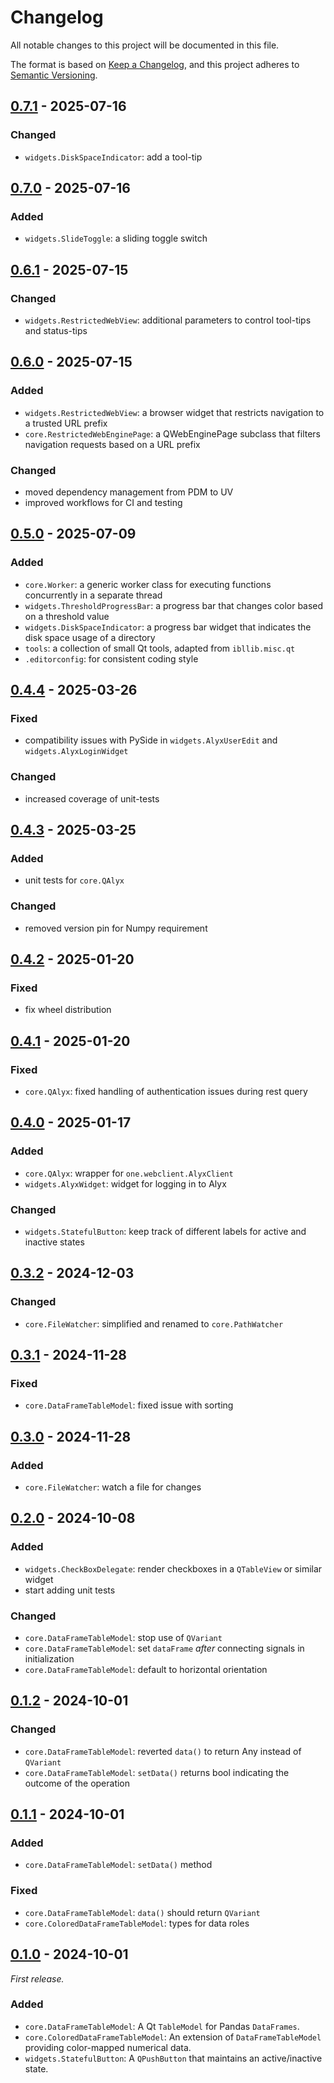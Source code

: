 Changelog
=========

All notable changes to this project will be documented in this file.

The format is based on [Keep a Changelog](https://keepachangelog.com/en/1.1.0/),
and this project adheres to [Semantic Versioning](https://semver.org/spec/v2.0.0.html).

## [0.7.1] - 2025-07-16

### Changed
- `widgets.DiskSpaceIndicator`: add a tool-tip

## [0.7.0] - 2025-07-16

### Added
- `widgets.SlideToggle`: a sliding toggle switch

## [0.6.1] - 2025-07-15

### Changed
- `widgets.RestrictedWebView`: additional parameters to control tool-tips and status-tips

## [0.6.0] - 2025-07-15

### Added
- `widgets.RestrictedWebView`: a browser widget that restricts navigation to a trusted URL prefix
- `core.RestrictedWebEnginePage`: a QWebEnginePage subclass that filters navigation requests based on a URL prefix

### Changed
- moved dependency management from PDM to UV
- improved workflows for CI and testing

## [0.5.0] - 2025-07-09

### Added
- `core.Worker`: a generic worker class for executing functions concurrently in a
  separate thread
- `widgets.ThresholdProgressBar`: a progress bar that changes color based on a threshold
  value
- `widgets.DiskSpaceIndicator`: a progress bar widget that indicates the disk space
  usage of a directory
- `tools`: a collection of small Qt tools, adapted from `ibllib.misc.qt`
- `.editorconfig`: for consistent coding style

## [0.4.4] - 2025-03-26

### Fixed
- compatibility issues with PySide in `widgets.AlyxUserEdit` and
  `widgets.AlyxLoginWidget`

### Changed
- increased coverage of unit-tests

## [0.4.3] - 2025-03-25

### Added
- unit tests for `core.QAlyx`

### Changed
- removed version pin for Numpy requirement

## [0.4.2] - 2025-01-20

### Fixed
- fix wheel distribution

## [0.4.1] - 2025-01-20

### Fixed
- `core.QAlyx`: fixed handling of authentication issues during rest query

## [0.4.0] - 2025-01-17

### Added

- `core.QAlyx`: wrapper for `one.webclient.AlyxClient`
- `widgets.AlyxWidget`: widget for logging in to Alyx

### Changed

- `widgets.StatefulButton`: keep track of different labels for active and
  inactive states

## [0.3.2] - 2024-12-03

### Changed

- `core.FileWatcher`: simplified and renamed to `core.PathWatcher`

## [0.3.1] - 2024-11-28

### Fixed

- `core.DataFrameTableModel`: fixed issue with sorting

## [0.3.0] - 2024-11-28

### Added

- `core.FileWatcher`: watch a file for changes

## [0.2.0] - 2024-10-08

### Added

- `widgets.CheckBoxDelegate`: render checkboxes in a `QTableView` or similar widget
- start adding unit tests

### Changed

- `core.DataFrameTableModel`: stop use of `QVariant`
- `core.DataFrameTableModel`: set `dataFrame` _after_ connecting signals in
  initialization
- `core.DataFrameTableModel`: default to horizontal orientation

## [0.1.2] - 2024-10-01

### Changed

- `core.DataFrameTableModel`: reverted `data()` to return Any instead of `QVariant`
- `core.DataFrameTableModel`: `setData()` returns bool indicating the outcome of
  the operation

## [0.1.1] - 2024-10-01

### Added

- `core.DataFrameTableModel`: `setData()` method

### Fixed

- `core.DataFrameTableModel`: `data()` should return `QVariant`
- `core.ColoredDataFrameTableModel`: types for data roles


## [0.1.0] - 2024-10-01

_First release._

### Added

- `core.DataFrameTableModel`: A Qt `TableModel` for Pandas `DataFrames`.
- `core.ColoredDataFrameTableModel`: An extension of `DataFrameTableModel`
  providing color-mapped numerical data.
- `widgets.StatefulButton`: A `QPushButton` that maintains an active/inactive state.

[0.7.1]: https://github.com/int-brain-lab/iblqt/releases/tag/v0.7.1
[0.7.0]: https://github.com/int-brain-lab/iblqt/releases/tag/v0.7.0
[0.6.1]: https://github.com/int-brain-lab/iblqt/releases/tag/v0.6.1
[0.6.0]: https://github.com/int-brain-lab/iblqt/releases/tag/v0.6.0
[0.5.0]: https://github.com/int-brain-lab/iblqt/releases/tag/v0.5.0
[0.4.4]: https://github.com/int-brain-lab/iblqt/releases/tag/v0.4.4
[0.4.3]: https://github.com/int-brain-lab/iblqt/releases/tag/v0.4.3
[0.4.2]: https://github.com/int-brain-lab/iblqt/releases/tag/v0.4.2
[0.4.1]: https://github.com/int-brain-lab/iblqt/releases/tag/v0.4.1
[0.4.0]: https://github.com/int-brain-lab/iblqt/releases/tag/v0.4.0
[0.3.2]: https://github.com/int-brain-lab/iblqt/releases/tag/v0.3.2
[0.3.1]: https://github.com/int-brain-lab/iblqt/releases/tag/v0.3.1
[0.3.0]: https://github.com/int-brain-lab/iblqt/releases/tag/v0.3.0
[0.2.0]: https://github.com/int-brain-lab/iblqt/releases/tag/v0.2.0
[0.1.2]: https://github.com/int-brain-lab/iblqt/releases/tag/v0.1.2
[0.1.1]: https://github.com/int-brain-lab/iblqt/releases/tag/v0.1.1
[0.1.0]: https://github.com/int-brain-lab/iblqt/releases/tag/v0.1.0
